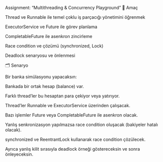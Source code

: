 Assignment: “Multithreading & Concurrency Playground”
🎯 Amaç

Thread ve Runnable ile temel çoklu iş parçacığı yönetimini öğrenmek

ExecutorService ve Future ile görev planlama

CompletableFuture ile asenkron zincirleme

Race condition ve çözümü (synchronized, Lock)

Deadlock senaryosu ve önlenmesi

🗂️ Senaryo

Bir banka simülasyonu yapacaksın:

Bankada bir ortak hesap (balance) var.

Farklı thread’ler bu hesaptan para çekiyor veya yatırıyor.

Thread’ler Runnable ve ExecutorService üzerinden çalışacak.

Bazı işlemler Future veya CompletableFuture ile asenkron olacak.

Yanlış senkronizasyon yapılmazsa race condition oluşacak (bakiyeler hatalı olacak).

synchronized ve ReentrantLock kullanarak race condition çözülecek.

Ayrıca yanlış kilit sırasıyla deadlock örneği göstereceksin ve sonra önleyeceksin.
